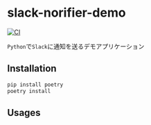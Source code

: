 # slack-norifier-demo

[![CI](https://github.com/kkml4220/slack-norifier-demo/actions/workflows/CI.yml/badge.svg)](https://github.com/kkml4220/slack-norifier-demo/actions/workflows/CI.yml)

`Python`で`Slack`に通知を送るデモアプリケーション

## Installation

```bash
pip install poetry
poetry install
```

## Usages
